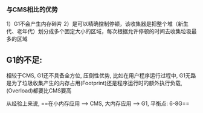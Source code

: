 ### 与CMS相比的优势

1）G1不会产生内存碎片
2）是可以精确控制停顿，该收集器是把整个堆（新生代、老年代）划分成多个固定大小的区域，每次根据允许停顿的时间去收集垃圾最多的区域





## G1的不足:

相较于CMS, G1还不具备全方位, 压倒性优势,  比如在用户程序运行过程中, G1无路是为了垃圾收集产生的内存占用(Footprint)还是程序运行时的额外执行负载,(Overload)都要比CMS要高

从经验上来说, ==在小内存应用 --> CMS,  大内存应用 --> G1,  平衡点: 6-8G==


